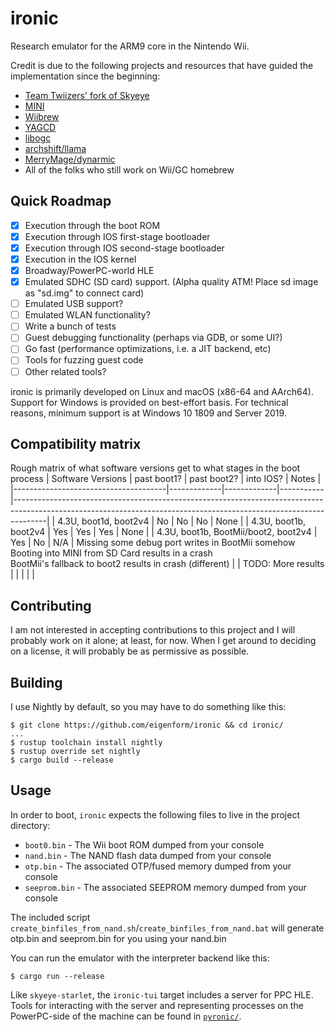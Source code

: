 # ironic
Research emulator for the ARM9 core in the Nintendo Wii.

Credit is due to the following projects and resources that have guided the 
implementation since the beginning:

- [Team Twiizers' fork of Skyeye](https://github.com/marcan/skyeye-starlet)
- [MINI](https://github.com/fail0verflow/mini)
- [Wiibrew](https://wiibrew.org)
- [YAGCD](https://gc-forever.com/yagcd/)
- [libogc](https://github.com/devkitPro/libogc)
- [archshift/llama](https://github.com/archshift/llama)
- [MerryMage/dynarmic](https://github.com/MerryMage/dynarmic)
- All of the folks who still work on Wii/GC homebrew

## Quick Roadmap
- [x] Execution through the boot ROM
- [x] Execution through IOS first-stage bootloader
- [x] Execution through IOS second-stage bootloader
- [x] Execution in the IOS kernel
- [x] Broadway/PowerPC-world HLE 
- [x] Emulated SDHC (SD card) support. (Alpha quality ATM! Place sd image as "sd.img" to connect card)
- [ ] Emulated USB support?
- [ ] Emulated WLAN functionality?
- [ ] Write a bunch of tests
- [ ] Guest debugging functionality (perhaps via GDB, or some UI?)
- [ ] Go fast (performance optimizations, i.e. a JIT backend, etc)
- [ ] Tools for fuzzing guest code
- [ ] Other related tools?

ironic is primarily developed on Linux and macOS (x86-64 and AArch64).
Support for Windows is provided on best-effort basis. For technical reasons, minimum support is at Windows 10 1809 and Server 2019.


## Compatibility matrix
Rough matrix of what software versions get to what stages in the boot process
| Software Versions                    | past boot1? | past boot2? | into IOS? | Notes                                                                                                                                                              |
|--------------------------------------|-------------|-------------|-----------|--------------------------------------------------------------------------------------------------------------------------------------------------------------------|
| 4.3U, boot1d, boot2v4                | No          | No          | No        | None                                                                                                                                                               |
| 4.3U, boot1b, boot2v4                | Yes         | Yes         | Yes       | None                                                                                                                                                               |
| 4.3U, boot1b, BootMii/boot2, boot2v4 | Yes         | No          | N/A       | Missing some debug port writes in BootMii somehow<br>Booting into MINI from SD Card results in a crash<br>BootMii's fallback to boot2 results in crash (different) |
| TODO: More results                   |             |             |           |                                                                                                                                                                    |

## Contributing
I am not interested in accepting contributions to this project and I will 
probably work on it alone; at least, for now. When I get around to deciding on 
a license, it will probably be as permissive as possible.

## Building
I use Nightly by default, so you may have to do something like this:
```
$ git clone https://github.com/eigenform/ironic && cd ironic/
...
$ rustup toolchain install nightly
$ rustup override set nightly
$ cargo build --release
```

## Usage
In order to boot, `ironic` expects the following files to live in the project 
directory:

- `boot0.bin` - The Wii boot ROM dumped from your console
- `nand.bin` - The NAND flash data dumped from your console
- `otp.bin` - The associated OTP/fused memory dumped from your console
- `seeprom.bin` - The associated SEEPROM memory dumped from your console

The included script `create_binfiles_from_nand.sh`/`create_binfiles_from_nand.bat` will generate otp.bin and seeprom.bin for you using your nand.bin

You can run the emulator with the interpreter backend like this:
```
$ cargo run --release
```

Like `skyeye-starlet`, the `ironic-tui` target includes a server for PPC HLE.
Tools for interacting with the server and representing processes on the 
PowerPC-side of the machine can be found in [`pyronic/`](pyronic/).

